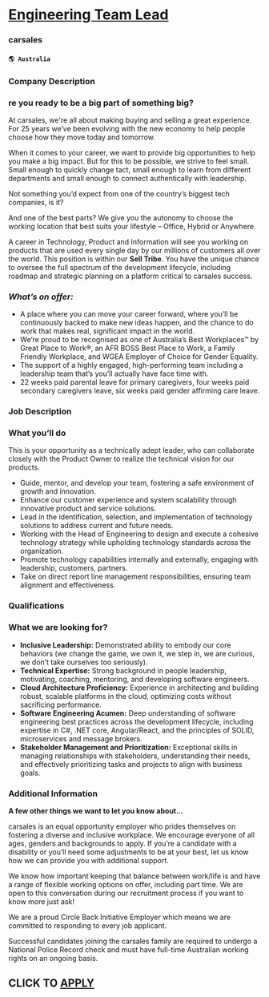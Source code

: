 # [Engineering Team Lead](https://www.remotewlb.com/apply/engineering-team-lead-64056)  
### carsales  
#### `🌎 Australia`  

### Company Description

### re you ready to be a big part of something big?

At carsales, we're all about making buying and selling a great experience. For 25 years we’ve been evolving with the new economy to help people choose how they move today and tomorrow.

When it comes to your career, we want to provide big opportunities to help you make a big impact. But for this to be possible, we strive to feel small. Small enough to quickly change tact, small enough to learn from different departments and small enough to connect authentically with leadership.

Not something you’d expect from one of the country’s biggest tech companies, is it?

And one of the best parts? We give you the autonomy to choose the working location that best suits your lifestyle – Office, Hybrid or Anywhere.

A career in Technology, Product and Information will see you working on products that are used every single day by our millions of customers all over the world. This position is within our **Sell Tribe**. You have the unique chance to oversee the full spectrum of the development lifecycle, including roadmap and strategic planning on a platform critical to carsales success.

###  _What’s on offer:_

  * A place where you can move your career forward, where you’ll be continuously backed to make new ideas happen, and the chance to do work that makes real, significant impact in the world. 
  * We’re proud to be recognised as one of Australia’s Best Workplaces™ by Great Place to Work®, an AFR BOSS Best Place to Work, a Family Friendly Workplace, and WGEA Employer of Choice for Gender Equality.
  * The support of a highly engaged, high-performing team including a leadership team that’s you’ll actually have face time with. 
  * 22 weeks paid parental leave for primary caregivers, four weeks paid secondary caregivers leave, six weeks paid gender affirming care leave.

### Job Description

### What you’ll do

This is your opportunity as a technically adept leader, who can collaborate closely with the Product Owner to realize the technical vision for our products.

  * Guide, mentor, and develop your team, fostering a safe environment of growth and innovation.
  * Enhance our customer experience and system scalability through innovative product and service solutions.
  * Lead in the identification, selection, and implementation of technology solutions to address current and future needs.
  * Working with the Head of Engineering to design and execute a cohesive technology strategy while upholding technology standards across the organization.
  * Promote technology capabilities internally and externally, engaging with leadership, customers, partners.
  * Take on direct report line management responsibilities, ensuring team alignment and effectiveness.

### Qualifications

### What we are looking for?

  * **Inclusive Leadership:** Demonstrated ability to embody our core behaviors (we change the game, we own it, we step in, we are curious, we don’t take ourselves too seriously).
  * **Technical Expertise:** Strong background in people leadership, motivating, coaching, mentoring, and developing software engineers.
  * **Cloud Architecture Proficiency:** Experience in architecting and building robust, scalable platforms in the cloud, optimizing costs without sacrificing performance.
  * **Software Engineering Acumen:** Deep understanding of software engineering best practices across the development lifecycle, including expertise in C#, .NET core, Angular/React, and the principles of SOLID, microservices and message brokers.
  * **Stakeholder Management and Prioritization:** Exceptional skills in managing relationships with stakeholders, understanding their needs, and effectively prioritizing tasks and projects to align with business goals.

### Additional Information

 **A few other things we want to let you know about...**

carsales is an equal opportunity employer who prides themselves on fostering a diverse and inclusive workplace. We encourage everyone of all ages, genders and backgrounds to apply. If you’re a candidate with a disability or you’ll need some adjustments to be at your best, let us know how we can provide you with additional support.

We know how important keeping that balance between work/life is and have a range of flexible working options on offer, including part time. We are open to this conversation during our recruitment process if you want to know more just ask!

We are a proud Circle Back Initiative Employer which means we are committed to responding to every job applicant.

Successful candidates joining the carsales family are required to undergo a National Police Record check and must have full-time Australian working rights on an ongoing basis.

  
## CLICK TO [APPLY](https://www.remotewlb.com/apply/engineering-team-lead-64056)

